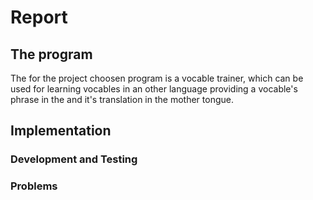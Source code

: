 # Report
## The program
The for the project choosen program is a vocable trainer, which can be used for learning vocables in an other language providing a vocable's phrase in the  and it's translation in the mother tongue.
## Implementation
### Development and Testing
### Problems
<!--stackedit_data:
eyJoaXN0b3J5IjpbMzI4OTc1OTM2LC04MjU4OTg0MywtMzkzMD
Q5MjgyXX0=
-->